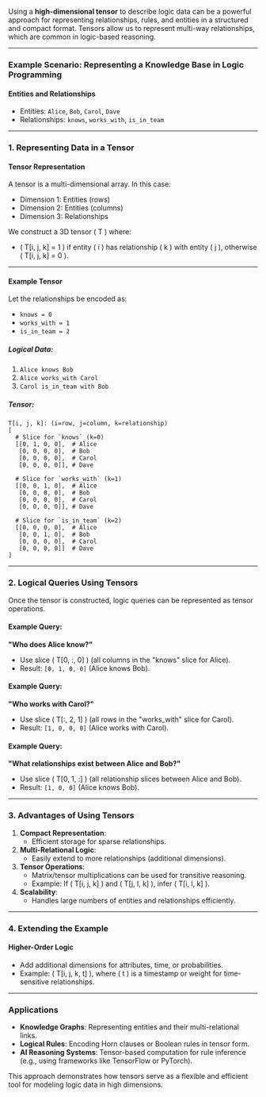 Using a **high-dimensional tensor** to describe logic data can be a powerful approach for representing relationships, rules, and entities in a structured and compact format. Tensors allow us to represent multi-way relationships, which are common in logic-based reasoning.

---

### **Example Scenario**: Representing a Knowledge Base in Logic Programming

#### **Entities and Relationships**
- Entities: `Alice`, `Bob`, `Carol`, `Dave`
- Relationships: `knows`, `works_with`, `is_in_team`

---

### **1. Representing Data in a Tensor**

#### **Tensor Representation**
A tensor is a multi-dimensional array. In this case:
- Dimension 1: Entities (rows)
- Dimension 2: Entities (columns)
- Dimension 3: Relationships

We construct a 3D tensor \( T \) where:
- \( T[i, j, k] = 1 \) if entity \( i \) has relationship \( k \) with entity \( j \), otherwise \( T[i, j, k] = 0 \).

---

#### **Example Tensor**
Let the relationships be encoded as:
- `knows = 0`
- `works_with = 1`
- `is_in_team = 2`

##### **Logical Data**:
1. `Alice knows Bob`
2. `Alice works_with Carol`
3. `Carol is_in_team with Bob`

##### **Tensor**:
```text
T[i, j, k]: (i=row, j=column, k=relationship)
[
  # Slice for `knows` (k=0)
  [[0, 1, 0, 0],  # Alice
   [0, 0, 0, 0],  # Bob
   [0, 0, 0, 0],  # Carol
   [0, 0, 0, 0]], # Dave

  # Slice for `works_with` (k=1)
  [[0, 0, 1, 0],  # Alice
   [0, 0, 0, 0],  # Bob
   [0, 0, 0, 0],  # Carol
   [0, 0, 0, 0]], # Dave

  # Slice for `is_in_team` (k=2)
  [[0, 0, 0, 0],  # Alice
   [0, 0, 1, 0],  # Bob
   [0, 0, 0, 0],  # Carol
   [0, 0, 0, 0]]  # Dave
]
```

---

### **2. Logical Queries Using Tensors**
Once the tensor is constructed, logic queries can be represented as tensor operations.

#### Example Query:
**"Who does Alice know?"**
- Use slice \( T[0, :, 0] \) (all columns in the "knows" slice for Alice).
- Result: `[0, 1, 0, 0]` (Alice knows Bob).

#### Example Query:
**"Who works with Carol?"**
- Use slice \( T[:, 2, 1] \) (all rows in the "works_with" slice for Carol).
- Result: `[1, 0, 0, 0]` (Alice works with Carol).

#### Example Query:
**"What relationships exist between Alice and Bob?"**
- Use slice \( T[0, 1, :] \) (all relationship slices between Alice and Bob).
- Result: `[1, 0, 0]` (Alice knows Bob).

---

### **3. Advantages of Using Tensors**
1. **Compact Representation**:
   - Efficient storage for sparse relationships.
2. **Multi-Relational Logic**:
   - Easily extend to more relationships (additional dimensions).
3. **Tensor Operations**:
   - Matrix/tensor multiplications can be used for transitive reasoning.
   - Example: If \( T[i, j, k] \) and \( T[j, l, k] \), infer \( T[i, l, k] \).
4. **Scalability**:
   - Handles large numbers of entities and relationships efficiently.

---

### **4. Extending the Example**
#### Higher-Order Logic
- Add additional dimensions for attributes, time, or probabilities.
- Example: \( T[i, j, k, t] \), where \( t \) is a timestamp or weight for time-sensitive relationships.

---

### **Applications**
- **Knowledge Graphs**: Representing entities and their multi-relational links.
- **Logical Rules**: Encoding Horn clauses or Boolean rules in tensor form.
- **AI Reasoning Systems**: Tensor-based computation for rule inference (e.g., using frameworks like TensorFlow or PyTorch).

This approach demonstrates how tensors serve as a flexible and efficient tool for modeling logic data in high dimensions.